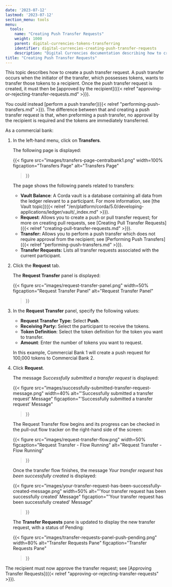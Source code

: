 ```yaml
---
date: '2023-07-12'
lastmod: '2023-07-12'
section_menu: tools
menu:
  tools:
    name: "Creating Push Transfer Requests"
    weight: 1000
    parent: digital-currencies-tokens-transferring
    identifier: digital-currencies-creating-push-transfer-requests
    description: "Digital Currencies documentation describing how to create push transfer requests via the GUI"
title: "Creating Push Transfer Requests"
---
```


This topic describes how to create a push transfer request. A push transfer occurs when the initiator of the transfer, which possesses tokens, wants to transfer those tokens to a recipient. Once the push transfer request is created, it must then be [approved by the recipient]({{< relref "approving-or-rejecting-transfer-requests.md" >}}).

You could instead [perform a push transfer]({{< relref "performing-push-transfers.md" >}}). The difference between that and creating a push transfer request is that, when preforming a push transfer, no approval by the recipient is required and the tokens are immediately transferred.


As a commercial bank:

1. In the left-hand menu, click on **Transfers**.

   The following page is displayed:
   
   {{< 
      figure
	  src="images/transfers-page-centralbank1.png"
      width=100%
	  figcaption="Transfers Page"
	  alt="Transfers Page"
   >}}

   The page shows the following panels related to transfers:

   * **Vault Balance**: A Corda vault is a database containing all data from the ledger relevant to a participant. For more information, see [the Vault topic]({{< relref "/en/platform/corda/5.0/developing-applications/ledger/vault/_index.md" >}}).
   * **Request**: Allows you to create a push or pull transfer request; for more on creating pull requests, see [Creating Pull Transfer Requests]({{< relref "creating-pull-transfer-requests.md" >}}).
   * **Transfer:** Allows you to perform a push transfer which does not require approval from the recipient; see [Performing Push Transfers]({{< relref "performing-push-transfers.md" >}}).
   * **Transfer Requests:** Lists all transfer requests associated with the current participant.

2. Click the **Request** tab.

   The **Request Transfer** panel is displayed:

   {{< 
      figure
	  src="images/request-transfer-panel.png"
      width=50%
	  figcaption="Request Transfer Panel"
	  alt="Request Transfer Panel"
   >}} 
  
3. In the **Request Transfer** panel, specify the following values:

   * **Request Transfer Type:** Select **Push**.
   * **Receiving Party:** Select the participant to receive the tokens.
   * **Token Definition**: Select the token definition for the token you want to transfer.
   * **Amount**: Enter the number of tokens you want to request.
   
   In this example, Commercial Bank 1 will create a push request for 100,000 tokens to Commercial Bank 2.

   
4. Click **Request**. 

   The message *Successfully submitted a transfer request* is displayed:

   {{< 
      figure
	  src="images/successfully-submitted-transfer-request-message.png"
      width=40%
	  alt="'Successfully submitted a transfer request' Message"
	  figcaption="'Successfully submitted a transfer request' Message"
   >}}

   The Request Transfer flow begins and its progress can be checked in the pull-out flow tracker on the right-hand side of the screen:
    
   {{< 
      figure
	  src="images/request-transfer-flow.png"
      width=50%
	  figcaption="Request Transfer - Flow Running"
	  alt="Request Transfer - Flow Running"
   >}}  

   Once the transfer flow finishes, the message *Your transfer request has been successfully created* is displayed:

   {{< 
      figure
	  src="images/your-transfer-request-has-been-successfully-created-message.png"
      width=50%
	  alt="'Your transfer request has been successfully created' Message"
	  figcaption="'Your transfer request has been successfully created' Message"
   >}}

   The **Transfer Requests** pane is updated to display the new transfer request, with a status of Pending:
   
   {{< 
      figure
	  src="images/transfer-requests-panel-push-pending.png"
      width=80%
	  alt="Transfer Requests Pane"
	  figcaption="Transfer Requests Pane"
   >}}
   
The recipient must now approve the transfer request; see [Approving Transfer Requests]({{< relref "approving-or-rejecting-transfer-requests" >}}).